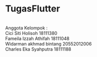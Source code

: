 # TugasFlutter
<br>
Anggota Kelompok : 
<br>
Cici Siti Holisoh 18111380
<br>
Fameila Izzah Athifah 18111048
<br>
Widarman akhmad bintang 20552012006
<br>
Charles Eka Syahputra 18111188
